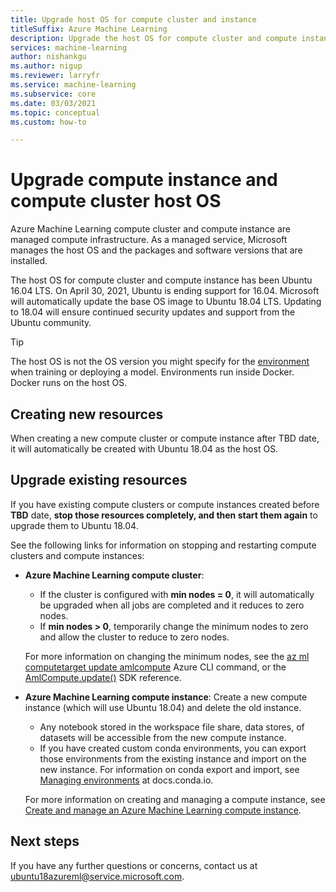 ```yaml
---
title: Upgrade host OS for compute cluster and instance 
titleSuffix: Azure Machine Learning
description: Upgrade the host OS for compute cluster and compute instance from Ubuntu 16.04 LTS to 18.04 LTS.
services: machine-learning
author: nishankgu
ms.author: nigup
ms.reviewer: larryfr
ms.service: machine-learning
ms.subservice: core
ms.date: 03/03/2021
ms.topic: conceptual
ms.custom: how-to

---
```


# Upgrade compute instance and compute cluster host OS

Azure Machine Learning compute cluster and compute instance are managed compute infrastructure. As a managed service, Microsoft manages the host OS and the packages and software versions that are installed.

The host OS for compute cluster and compute instance has been Ubuntu 16.04 LTS. On April 30, 2021, Ubuntu is ending support for 16.04. Microsoft will automatically update the base OS image to Ubuntu 18.04 LTS. Updating to 18.04 will ensure continued security updates and support from the Ubuntu community.

> [!TIP]
> The host OS is not the OS version you might specify for the [environment](how-to-use-environments.md) when training or deploying a model. Environments run inside Docker. Docker runs on the host OS.

## Creating new resources

When creating a new compute cluster or compute instance after TBD date, it will automatically be created with Ubuntu 18.04 as the host OS.

## Upgrade existing resources

If you have existing compute clusters or compute instances created before __TBD__ date, __stop those resources completely, and then start them again__ to upgrade them to Ubuntu 18.04.

See the following links for information on stopping and restarting compute clusters and compute instances:

* __Azure Machine Learning compute cluster__:

    * If the cluster is configured with __min nodes = 0__, it will automatically be upgraded when all jobs are completed and it reduces to zero nodes.
    * If __min nodes > 0__, temporarily change the minimum nodes to zero and allow the cluster to reduce to zero nodes.

    For more information on changing the minimum nodes, see the [az ml computetarget update amlcompute](https://docs.microsoft.com/cli/azure/ext/azure-cli-ml/ml/computetarget/update#ext_azure_cli_ml_az_ml_computetarget_update_amlcompute) Azure CLI command, or the [AmlCompute.update()](https://docs.microsoft.com/python/api/azureml-core/azureml.core.compute.amlcompute.amlcompute#update-min-nodes-none--max-nodes-none--idle-seconds-before-scaledown-none-) SDK reference.

* __Azure Machine Learning compute instance__: Create a new compute instance (which will use Ubuntu 18.04) and delete the old instance.

    * Any notebook stored in the workspace file share, data stores, of datasets will be accessible from the new compute instance.
    * If you have created custom conda environments, you can export those environments from the existing instance and import on the new instance. For information on conda export and import, see [Managing environments](https://docs.conda.io/projects/conda/latest/user-guide/tasks/manage-environments.html) at docs.conda.io.

    For more information on creating and managing a compute instance, see [Create and manage an Azure Machine Learning compute instance](how-to-create-manage-compute-instance.md).

## Next steps

If you have any further questions or concerns, contact us at [ubuntu18azureml@service.microsoft.com](mailto:ubuntu18azureml@service.microsoft.com).